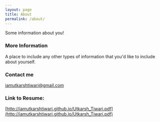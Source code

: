 ```yaml
---
layout: page
title: About
permalink: /about/
---
```


Some information about you!

### More Information

A place to include any other types of information that you'd like to include about yourself.

### Contact me

[iamutkarshtiwari@gmail.com](mailto:iamutkarshtiwari@gmail.com)

### Link to Resume: 
[http://iamutkarshtiwari.github.io/Utkarsh_Tiwari.pdf](http://iamutkarshtiwari.github.io/Utkarsh_Tiwari.pdf)
